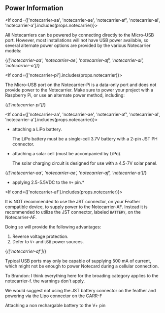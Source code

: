 Power Information
-----------------

<If cond={['notecarrier-aa', 'notecarrier-ae', 'notecarrier-af', 'notecarrier-al', 'notecarrier-a'].includes(props.notecarrier)}>

All Notecarriers can be powered by connecting directly to the Micro-USB port.
However, most installations will not have USB power available, so several
alternate power options are provided by the various Notecarrier models:

</If> {/*['notecarrier-aa', 'notecarrier-ae', 'notecarrier-af', 'notecarrier-al', 'notecarrier-a']*/}

<If cond={['notecarrier-pi'].includes(props.notecarrier)}>

The Micro-USB port on the Notecarrier-Pi is a data-only port and does not
provide power to the Notecarrier. Make sure to power your project with a
Raspberry Pi, or use an alternate power method, including:

</If> {/*['notecarrier-pi']*/}

<If cond={['notecarrier-aa', 'notecarrier-ae', 'notecarrier-af', 'notecarrier-al', 'notecarrier-a'].includes(props.notecarrier)}>

- attaching a LiPo battery.

  The LiPo battery must be a single-cell 3.7V battery with a 2-pin JST PH
  connector.

- attaching a solar cell (must be accompanied by LiPo).

  The solar charging circuit is designed for use with a 4.5-7V solar panel.

</If> {/*['notecarrier-aa', 'notecarrier-ae', 'notecarrier-af', 'notecarrier-a']*/}

- applying 2.5-5.5VDC to the `V+` pin.\*

<If cond={['notecarrier-af'].includes(props.notecarrier)}>

<Warning>

It is NOT recommended to use the JST connector, on your Feather compatible
device, to supply power to the Notecarrier-AF. Instead it is recommended to
utilize the JST connector, labeled `BATTERY`, on the Notecarrier-AF.

Doing so will provide the following advantages:

1. Reverse voltage protection.
2. Defer to `V+` and `USB` power sources.

</Warning>

</If> {/*['notecarrier-af']*/}

<Warning>

Typical USB ports may only be capable of supplying 500 mA of current, which
might not be enough to power Notecard during a cellular connection.

</Warning>



To Brandon: I think everything here for the broading category applies to the notecarrier-f. the warnings don't apply.

We would suggest not using the JST battery connector on the feather and powering via the Lipo connector on the CARR-F

Attaching a non rechargable battery to the V+ pin




